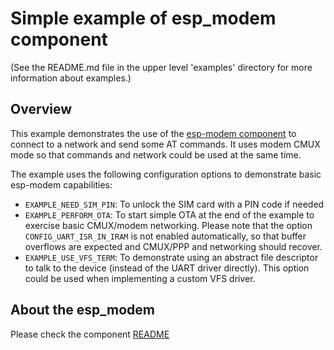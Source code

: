 # Simple example of esp_modem component

(See the README.md file in the upper level 'examples' directory for more information about examples.)

## Overview

This example demonstrates the use of the [esp-modem component](https://components.espressif.com/component/espressif/esp_modem) to connect to a network and send some AT commands.
It uses modem CMUX mode so that commands and network could be used at the same time.

The example uses the following configuration options to demonstrate basic esp-modem capabilities:
* `EXAMPLE_NEED_SIM_PIN`: To unlock the SIM card with a PIN code if needed
* `EXAMPLE_PERFORM_OTA`: To start simple OTA at the end of the example to exercise basic CMUX/modem networking. Please note that the option `CONFIG_UART_ISR_IN_IRAM` is not enabled automatically, so that buffer overflows are expected and CMUX/PPP and networking should recover.
* `EXAMPLE_USE_VFS_TERM`: To demonstrate using an abstract file descriptor to talk to the device (instead of the UART driver directly). This option could be used when implementing a custom VFS driver.

## About the esp_modem

Please check the component [README](../../README.md)
